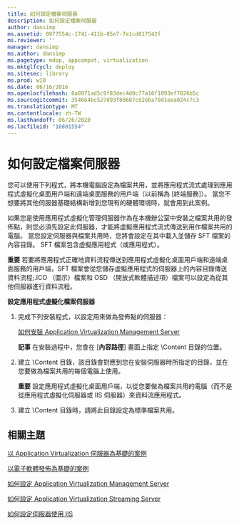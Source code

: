 ```yaml
---
title: 如何設定檔案伺服器
description: 如何設定檔案伺服器
author: dansimp
ms.assetid: 0977554c-1741-411b-85e7-7e1cd017542f
ms.reviewer: ''
manager: dansimp
ms.author: dansimp
ms.pagetype: mdop, appcompat, virtualization
ms.mktglfcycl: deploy
ms.sitesec: library
ms.prod: w10
ms.date: 06/16/2016
ms.openlocfilehash: 8a8971ad5c9f83dec4d0c77a16f1093ef7026b5c
ms.sourcegitcommit: 354664bc527d93f80687cd2eba70d1eea024c7c3
ms.translationtype: MT
ms.contentlocale: zh-TW
ms.lasthandoff: 06/26/2020
ms.locfileid: "10801554"
---
```

# 如何設定檔案伺服器


您可以使用下列程式，將本機電腦設定為檔案共用，並將應用程式流式處理到應用程式虛擬化桌面用戶端和遠端桌面服務的用戶端（以前稱為 [終端服務]）。 當您不想要將其他伺服器基礎結構新增到您現有的硬體環境時，就會用到此案例。

如果您是使用應用程式虛擬化管理伺服器作為在本機辦公室中安裝之檔案共用的發佈點，則您必須先設定此伺服器，才能將虛擬應用程式流式傳送到用作檔案共用的電腦。 當您設定伺服器與檔案共用時，您將會設定在其中載入並儲存 SFT 檔案的內容目錄。 SFT 檔案包含虛擬應用程式（或應用程式）。

**重要** 若要將應用程式正確地資料流程傳送到應用程式虛擬化桌面用戶端和遠端桌面服務的用戶端，SFT 檔案會從您儲存虛擬應用程式的伺服器上的內容目錄傳送資料流程;.ICO （圖示）檔案和 OSD （開放式軟體描述項）檔案可以設定為從其他伺服器進行資料流程。

 

**設定應用程式虛擬化檔案伺服器**

1.  完成下列安裝程式，以設定用來做為發佈點的伺服器：

    [如何安裝 Application Virtualization Management Server](how-to-install-application-virtualization-management-server.md)

    **記事** 在安裝過程中，您會在 [**內容路徑**] 畫面上指定 \\Content 目錄的位置。

     

2.  建立 \\Content 目錄，該目錄會對應到您在安裝伺服器時所指定的目錄，並在您要做為檔案共用的每個電腦上使用。

    **重要** 設定應用程式虛擬化桌面用戶端，以從您要做為檔案共用的電腦（而不是從應用程式虛擬化伺服器或 IIS 伺服器）來資料流應用程式。

     

3.  建立 \\Content 目錄時，請將此目錄設定為標準檔案共用。

## 相關主題


[以 Application Virtualization 伺服器為基礎的案例](application-virtualization-server-based-scenario.md)

[以電子軟體發佈為基礎的案例](electronic-software-distribution-based-scenario.md)

[如何設定 Application Virtualization Management Server](how-to-configure-the-application-virtualization-management-servers.md)

[如何設定 Application Virtualization Streaming Server](how-to-configure-the-application-virtualization-streaming-servers.md)

[如何設定伺服器使用 IIS](how-to-configure-the-server-for-iis.md)

 

 





